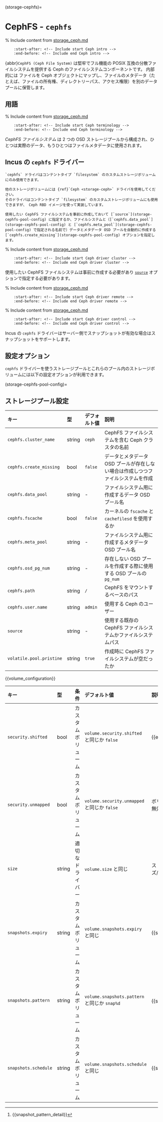 (storage-cephfs)=
# CephFS - `cephfs`

% Include content from [storage_ceph.md](storage_ceph.md)
```{include} storage_ceph.md
    :start-after: <!-- Include start Ceph intro -->
    :end-before: <!-- Include end Ceph intro -->
```

{abbr}`CephFS (Ceph File System)` は堅牢でフル機能の POSIX 互換の分散ファイルシステムを提供する Ceph のファイルシステムコンポーネントです。
内部的には ファイルを Ceph オブジェクトにマップし、ファイルのメタデータ（たとえば、ファイルの所有権、ディレクトリーパス、アクセス権限）を別のデータプールに保管します。

## 用語

% Include content from [storage_ceph.md](storage_ceph.md)
```{include} storage_ceph.md
    :start-after: <!-- Include start Ceph terminology -->
    :end-before: <!-- Include end Ceph terminology -->
```

*CephFS ファイルシステム* は 2 つの OSD ストレージプールから構成され、ひとつは実際のデータ、もうひとつはファイルメタデータに使用されます。

## Incus の `cephfs` ドライバー

```{note}
`cephfs` ドライバはコンテントタイプ `filesystem` のカスタムストレージボリュームにのみ使用できます。

他のストレージボリュームには {ref}`Ceph <storage-ceph>` ドライバを使用してください。
そのドライバはコンテントタイプ `filesystem` のカスタムストレージボリュームにも使用できますが、 Ceph RBD イメージを使って実装しています。

使用したい CephFS ファイルシステムを事前に作成しておいて [`source`](storage-cephfs-pool-config) に指定するか、ファイルシステムと（[`cephfs.data_pool`](storage-cephfs-pool-config) と [`cephfs.meta_pool`](storage-cephfs-pool-config) で指定される名前で）データとメタデータ OSD プールを自動的に作成する[`cephfs.create_missing`](storage-cephfs-pool-config) オプションを指定します。
```

% Include content from [storage_ceph.md](storage_ceph.md)
```{include} storage_ceph.md
    :start-after: <!-- Include start Ceph driver cluster -->
    :end-before: <!-- Include end Ceph driver cluster -->
```

使用したい CephFS ファイルシステムは事前に作成する必要があり [`source`](storage-cephfs-pool-config) オプションで指定する必要があります。

% Include content from [storage_ceph.md](storage_ceph.md)
```{include} storage_ceph.md
    :start-after: <!-- Include start Ceph driver remote -->
    :end-before: <!-- Include end Ceph driver remote -->
```

% Include content from [storage_ceph.md](storage_ceph.md)
```{include} storage_ceph.md
    :start-after: <!-- Include start Ceph driver control -->
    :end-before: <!-- Include end Ceph driver control -->
```

Incus の `cephfs` ドライバーはサーバー側でスナップショットが有効な場合はスナップショットをサポートします。

## 設定オプション

`cephfs` ドライバーを使うストレージプールとこれらのプール内のストレージボリュームには以下の設定オプションが利用できます。

(storage-cephfs-pool-config)=
## ストレージプール設定

キー                     | 型     | デフォルト値 | 説明
:--                      | :---   | :------      | :----------
`cephfs.cluster_name`    | string | `ceph`       | CephFS ファイルシステムを含む Ceph クラスタの名前
`cephfs.create_missing`  | bool   | `false`      | データとメタデータ OSD プールが存在しない場合は作成しつつファイルシステムを作成
`cephfs.data_pool`       | string | -            | ファイルシステム用に作成するデータ OSD プール名
`cephfs.fscache`         | bool   | `false`      | カーネルの `fscache` と `cachefilesd` を使用するか
`cephfs.meta_pool`       | string | -            | ファイルシステム用に作成するメタデータ OSD プール名
`cephfs.osd_pg_num`      | string | -            | 存在しない OSD プールを作成する際に使用する OSD プールの `pg_num`
`cephfs.path`            | string | `/`          | CephFS をマウントするベースのパス
`cephfs.user.name`       | string | `admin`      | 使用する Ceph のユーザー
`source`                 | string | -            | 使用する既存の CephFS ファイルシステムかファイルシステムパス
`volatile.pool.pristine` | string | `true`       | 作成時に CephFS ファイルシステムが空だったか

{{volume_configuration}}

キー                 | 型     | 条件               | デフォルト値                                 | 説明
:--                  | :---   | :--------          | :------                                      | :----------
`security.shifted`   | bool   | カスタムボリューム | `volume.security.shifted` と同じか `false`   | {{enable_ID_shifting}}
`security.unmapped`  | bool   | カスタムボリューム | `volume.security.unmapped` と同じか `false`  | ボリュームの ID マッピングを無効にする
`size`               | string | 適切なドライバー   | `volume.size` と同じ                         | ストレージボリュームのサイズ/クォータ
`snapshots.expiry`   | string | カスタムボリューム | `volume.snapshots.expiry` と同じ             | {{snapshot_expiry_format}}
`snapshots.pattern`  | string | カスタムボリューム | `volume.snapshots.pattern` と同じか `snap%d` | {{snapshot_pattern_format}} [^*]
`snapshots.schedule` | string | カスタムボリューム | `volume.snapshots.schedule` と同じ           | {{snapshot_schedule_format}}

[^*]: {{snapshot_pattern_detail}}
